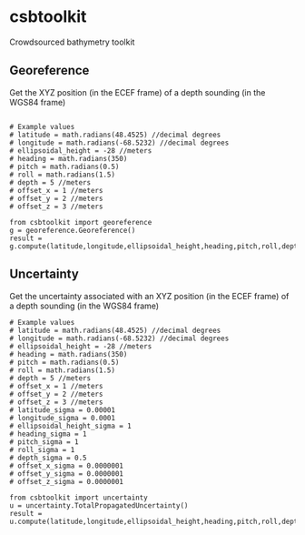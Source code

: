 # csbtoolkit
Crowdsourced bathymetry toolkit


## Georeference 
Get the XYZ position (in the ECEF frame) of a depth sounding (in the WGS84 frame) 

```

# Example values
# latitude = math.radians(48.4525) //decimal degrees
# longitude = math.radians(-68.5232) //decimal degrees
# ellipsoidal_height = -28 //meters
# heading = math.radians(350)
# pitch = math.radians(0.5)
# roll = math.radians(1.5)
# depth = 5 //meters
# offset_x = 1 //meters
# offset_y = 2 //meters
# offset_z = 3 //meters

from csbtoolkit import georeference
g = georeference.Georeference()
result = g.compute(latitude,longitude,ellipsoidal_height,heading,pitch,roll,depth,offset_x,offset_y,offset_z)
```
## Uncertainty
Get the uncertainty associated with an XYZ position (in the ECEF frame) of a depth sounding (in the WGS84 frame) 

```
# Example values
# latitude = math.radians(48.4525) //decimal degrees
# longitude = math.radians(-68.5232) //decimal degrees
# ellipsoidal_height = -28 //meters
# heading = math.radians(350)
# pitch = math.radians(0.5)
# roll = math.radians(1.5)
# depth = 5 //meters
# offset_x = 1 //meters
# offset_y = 2 //meters
# offset_z = 3 //meters
# latitude_sigma = 0.00001
# longitude_sigma = 0.0001
# ellipsoidal_height_sigma = 1
# heading_sigma = 1
# pitch_sigma = 1
# roll_sigma = 1
# depth_sigma = 0.5
# offset_x_sigma = 0.0000001
# offset_y_sigma = 0.0000001
# offset_z_sigma = 0.0000001

from csbtoolkit import uncertainty
u = uncertainty.TotalPropagatedUncertainty()
result = u.compute(latitude,longitude,ellipsoidal_height,heading,pitch,roll,depth,offset_x,offset_y,offset_z,latitude_sigma,longitude_sigma,ellipsoidal_height_sigma,heading_sigma,pitch_sigma,roll_sigma,depth_sigma,offset_x_sigma,offset_y_sigma,offset_z_sigma)
```
